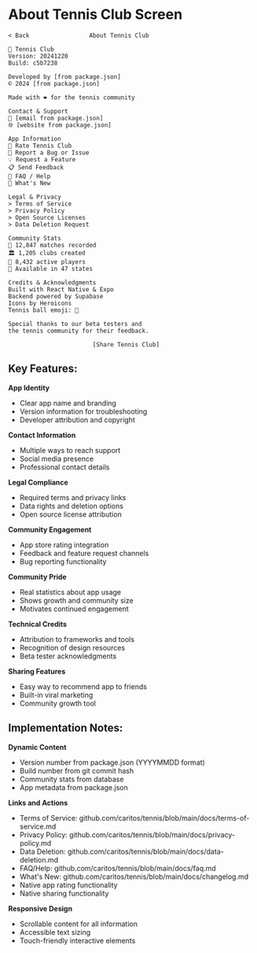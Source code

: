 # About Tennis Club Screen

```
< Back                 About Tennis Club

🎾 Tennis Club
Version: 20241220
Build: c5b7238

Developed by [from package.json]
© 2024 [from package.json]

Made with ❤️ for the tennis community

Contact & Support
📧 [email from package.json]
🌐 [website from package.json]

App Information
📱 Rate Tennis Club
🐛 Report a Bug or Issue
💡 Request a Feature
📋 Send Feedback
📖 FAQ / Help
📝 What's New

Legal & Privacy
> Terms of Service
> Privacy Policy
> Open Source Licenses
> Data Deletion Request

Community Stats
🎾 12,847 matches recorded
🏛️ 1,205 clubs created
👥 8,432 active players
📍 Available in 47 states

Credits & Acknowledgments
Built with React Native & Expo
Backend powered by Supabase
Icons by Heroicons
Tennis ball emoji: 🎾

Special thanks to our beta testers and 
the tennis community for their feedback.

                        [Share Tennis Club]
```

## Key Features:

**App Identity**
- Clear app name and branding
- Version information for troubleshooting
- Developer attribution and copyright

**Contact Information**
- Multiple ways to reach support
- Social media presence
- Professional contact details

**Legal Compliance**
- Required terms and privacy links
- Data rights and deletion options
- Open source license attribution

**Community Engagement**
- App store rating integration
- Feedback and feature request channels
- Bug reporting functionality

**Community Pride**
- Real statistics about app usage
- Shows growth and community size
- Motivates continued engagement

**Technical Credits**
- Attribution to frameworks and tools
- Recognition of design resources
- Beta tester acknowledgments

**Sharing Features**
- Easy way to recommend app to friends
- Built-in viral marketing
- Community growth tool

## Implementation Notes:

**Dynamic Content**
- Version number from package.json (YYYYMMDD format)
- Build number from git commit hash
- Community stats from database
- App metadata from package.json

**Links and Actions**
- Terms of Service: github.com/caritos/tennis/blob/main/docs/terms-of-service.md
- Privacy Policy: github.com/caritos/tennis/blob/main/docs/privacy-policy.md
- Data Deletion: github.com/caritos/tennis/blob/main/docs/data-deletion.md
- FAQ/Help: github.com/caritos/tennis/blob/main/docs/faq.md
- What's New: github.com/caritos/tennis/blob/main/docs/changelog.md
- Native app rating functionality
- Native sharing functionality

**Responsive Design**
- Scrollable content for all information
- Accessible text sizing
- Touch-friendly interactive elements